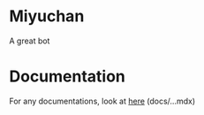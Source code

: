 # Miyuchan
A great bot

# Documentation
For any documentations, look at [here](https://github.com/ZeyaTsu/miyuchan/tree/main/docs) (docs/...mdx)
